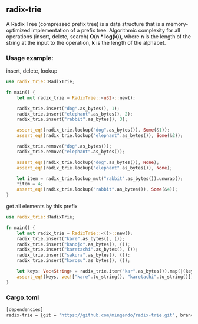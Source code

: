 ## radix-trie

A Radix Tree (compressed prefix tree) is a data structure that is a memory-optimized implementation of a prefix tree.
Algorithmic complexity for all operations (insert, delete, search) <b>O(n * log(k))</b>, where <b>n</b> is the length of the string at the input to the operation, <b>k</b> is the length of the alphabet.

### Usage example:

insert, delete, lookup

```rust
use radix_trie::RadixTrie;

fn main() {
    let mut radix_trie = RadixTrie::<u32>::new();

    radix_trie.insert("dog".as_bytes(), 1);
    radix_trie.insert("elephant".as_bytes(), 2);
    radix_trie.insert("rabbit".as_bytes(), 3);

    assert_eq!(radix_trie.lookup("dog".as_bytes()), Some(&1));
    assert_eq!(radix_trie.lookup("elephant".as_bytes()), Some(&2));

    radix_trie.remove("dog".as_bytes());
    radix_trie.remove("elephant".as_bytes());

    assert_eq!(radix_trie.lookup("dog".as_bytes()), None);
    assert_eq!(radix_trie.lookup("elephant".as_bytes()), None);

    let item = radix_trie.lookup_mut("rabbit".as_bytes()).unwrap();
    *item = 4;
    assert_eq!(radix_trie.lookup("rabbit".as_bytes()), Some(&4));
}
```

get all elements by this prefix

```rust
use radix_trie::RadixTrie;

fn main() {
    let mut radix_trie = RadixTrie::<()>::new();
    radix_trie.insert("kare".as_bytes(), ());
    radix_trie.insert("kanojo".as_bytes(), ());
    radix_trie.insert("karetachi".as_bytes(), ());
    radix_trie.insert("sakura".as_bytes(), ());
    radix_trie.insert("korosu".as_bytes(), ());

    let keys: Vec<String> = radix_trie.iter("kar".as_bytes()).map(|(key,_)| String::from_utf8(key).unwrap()).collect();
    assert_eq!(keys, vec!["kare".to_string(), "karetachi".to_string()]);
}
```

### Cargo.toml
```bash
[dependencies]
radix-trie = {git = "https://github.com/mingendo/radix-trie.git", branch="main"}
```
